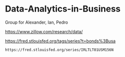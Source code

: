 # Data-Analytics-in-Business
Group for Alexander, Ian, Pedro




https://www.zillow.com/research/data/

https://fred.stlouisfed.org/tags/series?t=bonds%3Busa

    https://fred.stlouisfed.org/series/IRLTLT01USM156N

